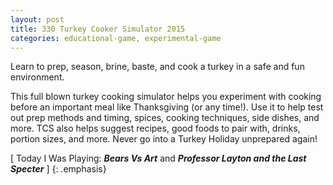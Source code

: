 ```yaml
---
layout: post
title: 330 Turkey Cooker Simulator 2015
categories: educational-game, experimental-game
---
```

Learn to prep, season, brine, baste, and cook a turkey in a safe and fun environment.

This full blown turkey cooking simulator helps you experiment with cooking before an important meal like Thanksgiving (or any time!).  Use it to help test out prep methods and timing, spices, cooking techniques, side dishes, and more.  TCS also helps suggest recipes, good foods to pair with, drinks, portion sizes, and more.  Never go into a Turkey Holiday unprepared again!

[ Today I Was Playing: ***Bears Vs Art*** and ***Professor Layton and the Last Specter*** ]
{: .emphasis}
